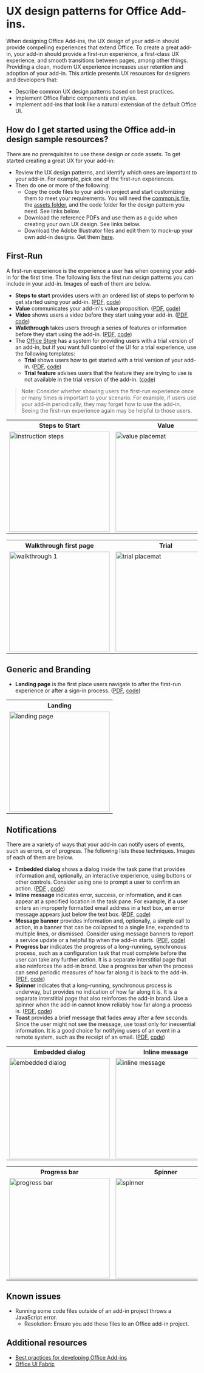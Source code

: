 # UX design patterns for Office Add-ins. 

When designing Office Add-ins, the UX design of your add-in should provide compelling experiences that extend Office. To create a great add-in, your add-in should provide a first-run experience, a first-class UX experience, and smooth transitions between pages, among other things. Providing a clean, modern UX experience increases user retention and adoption of your add-in. This article presents UX resources for designers and developers that:

* Describe common UX design patterns based on best practices.
* Implement Office Fabric components and styles.
* Implement add-ins that look like a natural extension of the default Office UI. 

## How do I get started using the Office add-in design sample resources?

There are no prerequisites to use these design or code assets. To get started creating a great UX for your add-in:

* Review the UX design patterns, and identify which ones are important to your add-in. For example, pick one of the first-run experiences.
* Then do one or more of the following:
	* Copy the code files to your add-in project and start customizing them to meet your requirements. You will need the [common.js file](https://github.com/OfficeDev/Office-Add-in-UX-Design-Pattern-Code/tree/master/), the [assets folder](https://github.com/OfficeDev/Office-Add-in-UX-Design-Pattern-Code/tree/master/assets), and the code folder for the design pattern you need. See links below.
	* Download the reference PDFs and use them as a guide when creating your own UX design. See links below.
	* Download the Adobe Illustrator files and edit them to mock-up your own add-in designs. Get them [here](https://github.com/OfficeDev/Office-Add-in-Design-Patterns/blob/master/Patterns/Source%20Files).
 

## First-Run

A first-run experience is the experience a user has when opening your add-in for the first time. The following lists the first run design patterns you can include in your add-in. Images of each of them are below.

* **Steps to start** provides users with an ordered list of steps to perform to get started using your add-in. ([PDF](https://github.com/OfficeDev/Office-Add-in-Design-Patterns/blob/master/Patterns/FirstRun_StepsToStart.pdf "PDF"), [code](https://github.com/OfficeDev/Office-Add-in-UX-Design-Pattern-Code/tree/master/templates/first-run/instruction-step))
* **Value** communicates your add-in's value proposition. ([PDF](https://github.com/OfficeDev/Office-Add-in-Design-Patterns/blob/master/Patterns/FirstRun_ValuePlacemat.pdf "PDF"), [code](https://github.com/OfficeDev/Office-Add-in-UX-Design-Pattern-Code/tree/master/templates/first-run/value-placemat))
* **Video** shows users a video before they start using your add-in. ([PDF](https://github.com/OfficeDev/Office-Add-in-Design-Patterns/blob/master/Patterns/FirstRun_VideoPlacemat.pdf "PDF"), [code](https://github.com/OfficeDev/Office-Add-in-UX-Design-Pattern-Code/tree/master/templates/first-run/video-placemat))
* **Walkthrough** takes users through a series of features or information before they start using the add-in. ([PDF](https://github.com/OfficeDev/Office-Add-in-Design-Patterns/blob/master/Patterns/FirstRun_PagingPanel.pdf "PDF"), [code](https://github.com/OfficeDev/Office-Add-in-UX-Design-Pattern-Code/tree/master/templates/first-run/walkthrough))
* The [Office Store](https://msdn.microsoft.com/en-us/library/office/jj220033.aspx) has a system for providing users with a trial version of an add-in, but if you want full control of the UI for a trial experience, use the following templates:
	* **Trial** shows users how to get started with a trial version of your add-in. ([PDF](https://github.com/OfficeDev/Office-Add-in-Design-Patterns/blob/master/Patterns/FirstRun_TrialVersion.pdf "PDF"), [code](https://github.com/OfficeDev/Office-Add-in-UX-Design-Pattern-Code/tree/master/templates/first-run/trial-placemat))
	* **Trial feature** advises users that the feature they are trying to use is not available in the trial version of the add-in. ([code](https://github.com/OfficeDev/Office-Add-in-UX-Design-Pattern-Code/tree/master/templates/first-run/trial-placemat-feature))


> Note: Consider whether showing users the first-run experience once or many times is important to your scenario. For example, if users use your add-in periodically, they may forget how to use the add-in. Seeing the first-run experience again may be helpful to those users. 

 <table>
 <tr><th>Steps to Start</th><th>Value</th><th>Video</th></tr>
 <tr><td><img src="https://github.com/OfficeDev/Office-Add-in-UX-Design-Pattern-Code/blob/master/Images/instruction.step.PNG" alt="instruction steps" style="width: 264px;"/></td><td><img src=".https://github.com/OfficeDev/Office-Add-in-UX-Design-Pattern-Code/blob/master/Images/value.placemat.PNG" alt="value placemat" style="width: 264px;"/></td><td><img src="https://github.com/OfficeDev/Office-Add-in-UX-Design-Pattern-Code/blob/master/Images/video.placemat.PNG" alt="video placemat" style="width: 264px;"/></td></tr>
 </table>

 <table>
 <tr><th>Walkthrough first page</th><th>Trial</th><th>Trial feature</th></tr>
 <tr><td><img src="https://github.com/OfficeDev/Office-Add-in-UX-Design-Pattern-Code/blob/master/Images/walkthrough1.PNG" alt="walkthrough 1" style="width: 264px;"/></td><td><img src="https://github.com/OfficeDev/Office-Add-in-UX-Design-Pattern-Code/blob/master/Images/trial.placemat.PNG" alt="trial placemat" style="width: 264px;"/></td><td><img src="https://github.com/OfficeDev/Office-Add-in-UX-Design-Pattern-Code/blob/master/Images/trial.placemat.feature.PNG" alt="trial placemat feature" style="width: 264px;"/></td></tr>
 </table> 


## Generic and Branding

* **Landing page** is the first place users navigate to after the first-run experience or after a sign-in process. ([PDF](https://github.com/OfficeDev/Office-Add-in-Design-Patterns/blob/master/Helpful%20Templates/AddIn_Template_Standard_Layout.pdf "PDF"), [code](https://github.com/OfficeDev/Office-Add-in-UX-Design-Pattern-Code/tree/master/templates/generic/landing-page))

<table>
 <tr><th>Landing</th></tr>
 <tr><td><img src="https://github.com/OfficeDev/Office-Add-in-UX-Design-Pattern-Code/blob/master/Images/landing.page.PNG" alt="landing page" style="width: 264px;"/></td></tr>
 </table>

## Notifications

There are a variety of ways that your add-in can notify users of events, such as errors, or of progress. The following lists these techniques. Images of each of them are below.

* **Embedded dialog**  shows a dialog inside the task pane that provides information and, optionally, an interactive experience, using buttons or other controls. Consider using one to prompt a user to confirm an action. ([PDF](https://github.com/OfficeDev/Office-Add-in-Design-Patterns/blob/master/Patterns/Embedded_Dialog.pdf "PDF") , [code](https://github.com/OfficeDev/Office-Add-in-UX-Design-Pattern-Code/tree/master/templates/notifications/embedded-dialog))
* **Inline message** indicates error, success, or information, and it can appear at a specified location in the task pane. For example, if a user enters an improperly formatted email address in a text box, an error message appears just below the text box. ([PDF](https://github.com/OfficeDev/Office-Add-in-Design-Patterns/blob/master/Patterns/Notification_Inline_Message.pdf "PDF"), [code](https://github.com/OfficeDev/Office-Add-in-UX-Design-Pattern-Code/tree/master/templates/notifications/inline-message))
* **Message banner** provides information and, optionally, a simple call to action, in a banner that can be collapsed to a single line, expanded to multiple lines, or dismissed. Consider using message banners to report a service update or a helpful tip when the add-in starts. ([PDF](https://github.com/OfficeDev/Office-Add-in-Design-Patterns/blob/master/Patterns/Notification_messagebanner.pdf "PDF"), [code](https://github.com/OfficeDev/Office-Add-in-UX-Design-Pattern-Code/tree/master/templates/notifications/message-banner))
* **Progress bar** indicates the progress of a long-running, synchronous process, such as a configuration task that must complete before the user can take any further action. It is a separate interstitial page that also reinforces the add-in brand. Use a progress bar when the process can send periodic measures of how far along it is back to the add-in. ([PDF](https://github.com/OfficeDev/Office-Add-in-Design-Patterns/blob/master/Patterns/Notification_progress.pdf "PDF"), [code](https://github.com/OfficeDev/Office-Add-in-UX-Design-Pattern-Code/tree/master/templates/notifications/progress-bar))
* **Spinner** indicates that a long-running, synchronous process is underway, but provides no indication of how far along it is. It is a separate interstitial page that also reinforces the add-in brand. Use a spinner when the add-in cannot know reliably how far along a process is. ([PDF](https://github.com/OfficeDev/Office-Add-in-Design-Patterns/blob/master/Patterns/Notification_progress.pdf "PDF"), [code](https://github.com/OfficeDev/Office-Add-in-UX-Design-Pattern-Code/tree/master/templates/notifications/spinner))
* **Toast** provides a brief message that fades away after a few seconds. Since the user might not see the message, use toast only for inessential information. It is a good choice for notifying users of an event in a remote system, such as the receipt of an email. ([PDF](https://github.com/OfficeDev/Office-Add-in-Design-Patterns/blob/master/Patterns/Notification_toast.pdf "PDF"), [code](https://github.com/OfficeDev/Office-Add-in-UX-Design-Pattern-Code/tree/master/templates/notifications/toast))

 <table>
 <tr><th>Embedded dialog</th><th>Inline message</th><th>Message banner</th></tr>
 <tr><td><img src="https://github.com/OfficeDev/Office-Add-in-UX-Design-Pattern-Code/blob/master/Images/embedded.dialog.PNG" alt="embedded dialog" style="width: 264px;"/></td><td><img src="https://github.com/OfficeDev/Office-Add-in-UX-Design-Pattern-Code/blob/master/Images/inline.message.PNG" alt="inline message" style="width: 264px;"/></td><td><img src="https://github.com/OfficeDev/Office-Add-in-UX-Design-Pattern-Code/blob/master/Images/message.banner.PNG" alt="message banner" style="width: 264px;"/></td></tr>
 </table>

 <table>
 <tr><th>Progress bar</th><th>Spinner</th><th>Toast</th></tr>
 <tr><td><img src="https://github.com/OfficeDev/Office-Add-in-UX-Design-Pattern-Code/blob/master/Images/progress.bar.PNG" alt="progress bar" style="width: 264px;"/></td><td><img src="https://github.com/OfficeDev/Office-Add-in-UX-Design-Pattern-Code/blob/master/Images/spinner.PNG" alt="spinner" style="width: 264px;"/></td><td><img src="https://github.com/OfficeDev/Office-Add-in-UX-Design-Pattern-Code/blob/master/Images/toast.PNG" alt="toast" style="width: 264px;"/></td></tr>
 </table>

## Known issues

* Running some code files outside of an add-in project throws a JavaScript error. 
	* Resolution: Ensure you add these files to an Office add-in project. 
	
## Additional resources

* [Best practices for developing Office Add-ins](https://dev.office.com/docs/add-ins/design/add-in-development-best-practices)
* [Office UI Fabric](http://dev.office.com/fabric/)